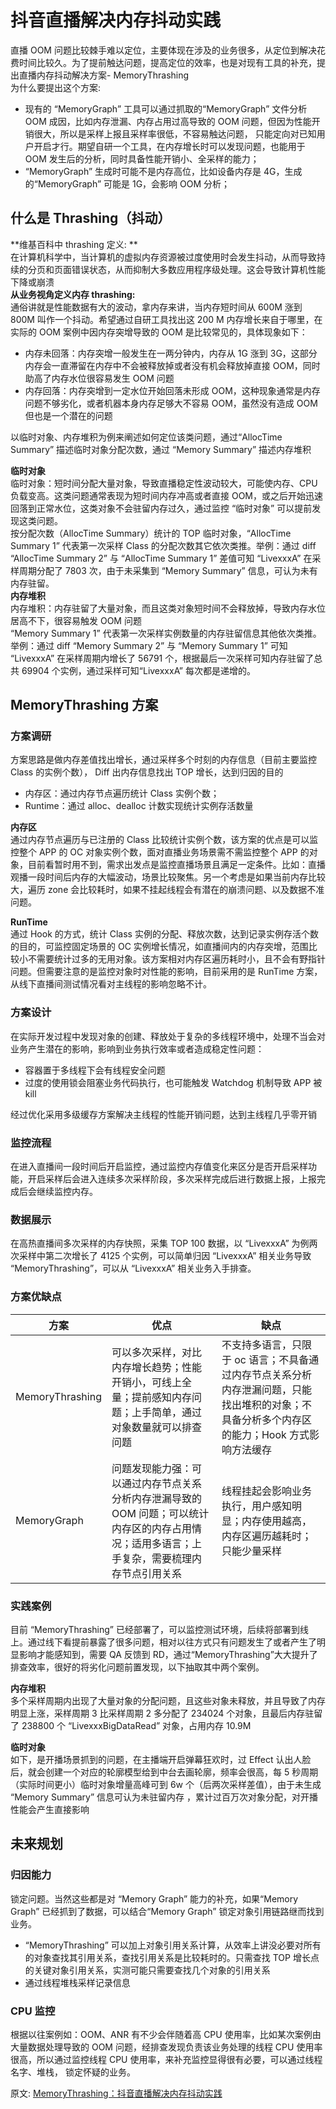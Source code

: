 # 抖音直播解决内存抖动实践
直播 OOM 问题比较棘手难以定位，主要体现在涉及的业务很多，从定位到解决花费时间比较久。为了提前触达问题，提高定位的效率，也是对现有工具的补充，提出直播内存抖动解决方案- MemoryThrashing  
为什么要提出这个方案:  
- 现有的 “MemoryGraph” 工具可以通过抓取的“MemoryGraph” 文件分析 OOM 成因，比如内存泄漏、内存占用过高导致的 OOM 问题，但因为性能开销很大，所以是采样上报且采样率很低，不容易触达问题， 只能定向对已知用户开启才行。期望自研一个工具，在内存增长时可以发现问题，也能用于 OOM 发生后的分析，同时具备性能开销小、全采样的能力；
- “MemoryGraph” 生成时可能不是内存高位，比如设备内存是 4G，生成的“MemoryGraph” 可能是 1G，会影响 OOM 分析；


## 什么是 Thrashing（抖动）  
**维基百科中 thrashing 定义: **  
在计算机科学中，当计算机的虚拟内存资源被过度使用时会发生抖动，从而导致持续的分页和页面错误状态，从而抑制大多数应用程序级处理。这会导致计算机性能下降或崩溃  
**从业务视角定义内存 thrashing:**  
通俗讲就是性能数据有大的波动，拿内存来讲，当内存短时间从 600M 涨到 800M 叫作一个抖动。希望通过自研工具找出这 200 M 内存增长来自于哪里，在实际的 OOM 案例中因内存突增导致的 OOM 是比较常见的，具体现象如下：  
- 内存未回落：内存突增一般发生在一两分钟内，内存从 1G 涨到 3G，这部分内存会一直滞留在内存中不会被释放掉或者没有机会释放掉直接 OOM，同时助高了内存水位很容易发生 OOM 问题
- 内存回落：内存突增到一定水位开始回落未形成 OOM，这种现象通常是内存问题不够劣化，或者机器本身内存足够大不容易 OOM，虽然没有造成 OOM 但也是一个潜在的问题

以临时对象、内存堆积为例来阐述如何定位该类问题，通过“AllocTime Summary” 描述临时对象分配次数，通过 “Memory Summary” 描述内存堆积  

**临时对象**  
临时对象：短时间分配大量对象，导致直播稳定性波动较大，可能使内存、CPU 负载变高。这类问题通常表现为短时间内存冲高或者直接 OOM，或之后开始迅速回落到正常水位，这类对象不会驻留内存过久，通过监控 “临时对象” 可以提前发现这类问题。  
按分配次数（AllocTime Summary）统计的 TOP 临时对象，“AllocTime Summary 1” 代表第一次采样 Class 的分配次数其它依次类推。举例：通过 diff “AllocTime Summary 2” 与 “AllocTime Summary 1” 差值可知 “LivexxxA” 在采样周期分配了 7803 次，由于未采集到 “Memory Summary” 信息，可认为未有内存驻留。  
**内存堆积**  
内存堆积：内存驻留了大量对象，而且这类对象短时间不会释放掉，导致内存水位居高不下，很容易触发 OOM 问题  
“Memory Summary 1” 代表第一次采样实例数量的内存驻留信息其他依次类推。举例：通过 diff “Memory Summary 2” 与 “Memory Summary 1” 可知 “LivexxxA” 在采样周期内增长了 56791 个，根据最后一次采样可知内存驻留了总共 69904 个实例，通过采样可知“LivexxxA” 每次都是递增的。  

## MemoryThrashing 方案
### 方案调研  
方案思路是做内存差值找出增长，通过采样多个时刻的内存信息（目前主要监控 Class 的实例个数）， Diff 出内存信息找出 TOP 增长，达到归因的目的  
- 内存区：通过内存节点遍历统计 Class 实例个数；
- Runtime：通过 alloc、dealloc 计数实现统计实例存活数量

**内存区**  
通过内存节点遍历与已注册的 Class 比较统计实例个数，该方案的优点是可以监控整个 APP 的 OC 对象实例个数，面对直播业务场景需不需监控整个 APP 的对象，目前看暂时用不到，需求出发点是监控直播场景且满足一定条件。比如：直播观播一段时间后内存的大幅波动，场景比较聚焦。另一个考虑是如果当前内存比较大，遍历 zone 会比较耗时，如果不挂起线程会有潜在的崩溃问题、以及数据不准问题。  

**RunTime**  
通过 Hook 的方式，统计 Class 实例的分配、释放次数，达到记录实例存活个数的目的，可监控固定场景的 OC 实例增长情况，如直播间内的内存突增，范围比较小不需要统计过多的无用对象。该方案相对内存区遍历耗时小，且不会有野指针问题。但需要注意的是监控对象时对性能的影响，目前采用的是 RunTime 方案，从线下直播间测试情况看对主线程的影响忽略不计。  

### 方案设计  
在实际开发过程中发现对象的创建、释放处于复杂的多线程环境中，处理不当会对业务产生潜在的影响，影响到业务执行效率或者造成稳定性问题：  
- 容器置于多线程下会有线程安全问题
- 过度的使用锁会阻塞业务代码执行，也可能触发 Watchdog 机制导致 APP 被 kill

经过优化采用多级缓存方案解决主线程的性能开销问题，达到主线程几乎零开销  

### 监控流程
在进入直播间一段时间后开启监控，通过监控内存值变化来区分是否开启采样功能，开启采样后会进入连续多次采样阶段，多次采样完成后进行数据上报，上报完成后会继续监控内存。  

### 数据展示
在高热直播间多次采样的内存快照，采集 TOP 100 数据，以 “LivexxxA” 为例两次采样中第二次增长了 4125 个实例，可以简单归因 “LivexxxA” 相关业务导致 “MemoryThrashing”，可以从 “LivexxxA” 相关业务入手排查。  

### 方案优缺点
|  方案   | 优点  | 缺点  |
|  ----  | ----  |-----|
| MemoryThrashing  | 可以多次采样，对比内存增长趋势；性能开销小，可线上全量；提前感知内存问题；上手简单，通过对象数量就可以排查问题 | 不支持多语言，只限于 oc 语言；不具备通过内存节点关系分析内存泄漏问题，只能找出堆积的对象；不具备分析多个内存区的能力；Hook 方式影响方法缓存 |
| MemoryGraph  | 问题发现能力强：可以通过内存节点关系分析内存泄漏导致的 OOM 问题；可以统计内存区的内存占用情况；适用多语言；上手复杂，需要梳理内存节点引用关系 | 线程挂起会影响业务执行，用户感知明显；内存使用越高，内存区遍历越耗时；只能少量采样 |

### 实践案例
目前 “MemoryThrashing” 已经部署了，可以监控测试环境，后续将部署到线上。通过线下看提前暴露了很多问题，相对以往方式只有问题发生了或者产生了明显影响才能感知到，需要 QA 反馈到 RD，通过“MemoryThrashing”大大提升了排查效率，很好的将劣化问题前置发现，以下抽取其中两个案例。  

**内存堆积**  
多个采样周期内出现了大量对象的分配问题，且这些对象未释放，并且导致了内存明显上涨，采样周期 3 比采样周期 2 多分配了 234024 个对象，且最后内存驻留了 238800 个 “LivexxxBigDataRead” 对象，占用内存 10.9M  

**临时对象**  
如下，是开播场景抓到的问题，在主播端开启弹幕狂欢时，过 Effect 认出人脸后，就会创建一个对应的轮廓模型给到中台去画轮廓，频率会很高，每 5 秒周期（实际时间更小）临时对象增量高峰可到 6w 个（后两次采样差值），由于未生成 “Memory Summary” 信息可认为未驻留内存 ，累计过百万次对象分配，对开播性能会产生直接影响  

## 未来规划
### 归因能力
锁定问题。当然这些都是对 “Memory Graph” 能力的补充，如果“Memory Graph” 已经抓到了数据，可以结合“Memory Graph” 锁定对象引用链路继而找到业务。  
- “MemoryThrashing” 可以加上对象引用关系计算，从效率上讲没必要对所有的对象查找其引用关系，查找引用关系是比较耗时的。只需查找 TOP 增长点的关键对象引用关系，实测可能只需要查找几个对象的引用关系
- 通过线程堆栈采样记录信息

### CPU 监控
根据以往案例如：OOM、ANR 有不少会伴随着高 CPU 使用率，比如某次案例由大量数据处理导致的 OOM 问题，经排查发现负责该业务处理的线程 CPU 使用率很高，所以通过监控线程 CPU 使用率，来补充监控显得很有必要，可以通过线程名字、堆栈， 锁定怀疑的业务。

原文: 
[MemoryThrashing：抖音直播解决内存抖动实践](https://mp.weixin.qq.com/s/Qv2dX2UU_wgc0AqPcrfgIQ)
